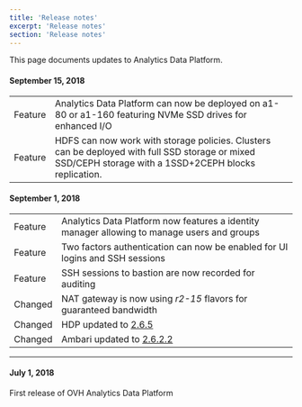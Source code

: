 ```yaml
---
title: 'Release notes'
excerpt: 'Release notes'
section: 'Release notes'
---
```


This page documents updates to Analytics Data Platform.

#### September 15, 2018
<table class="table-features">
  <tbody>
    <tr>
      <td>
        <span class="label release success">Feature</span>
      </td>
      <td>
        Analytics Data Platform can now be deployed on a1-80 or a1-160 featuring NVMe SSD drives for enhanced I/O  
      </td>
    </tr>
    <tr>
      <td>
        <span class="label release success">Feature</span>
      </td>
      <td>
        HDFS can now work with storage policies. Clusters can be deployed with full SSD storage or mixed SSD/CEPH storage with a
        1SSD+2CEPH blocks replication.  
      </td>
    </tr>
  </tbody>
</table>


#### September 1, 2018

<table class="table-features">
  <tbody>
    <tr>
      <td>
        <span class="label release success">Feature</span>
      </td>
      <td>
        Analytics Data Platform now features a identity manager allowing to manage users and groups
      </td>
    </tr>
    <tr>
      <td>
        <span class="label release success">Feature</span>
      </td>
      <td>
        Two factors authentication can now be enabled for UI logins and SSH sessions
      </td>
    </tr>
    <tr>
      <td>
        <span class="label release success">Feature</span>
      </td>
      <td>
        SSH sessions to bastion are now recorded for auditing
      </td>
    </tr>
    <tr>
      <td>
        <span class="label release warning">Changed</span>
      </td>
      <td>
         NAT gateway is now using <i>r2-15</i> flavors for guaranteed bandwidth
      </td>
    </tr>
    <tr>
      <td>
        <span class="label release warning">Changed</span>
      </td>
      <td>
         HDP updated to <a href="https://docs.hortonworks.com/HDPDocuments/HDPforCloud/HDPforCloud-2.6.5/bk_release-notes/content/ch_relnotes.html">2.6.5</a>
      </td>
    </tr>
    <tr>
      <td>
        <span class="label release warning">Changed</span>
      </td>
      <td>
         Ambari updated to <a href="https://docs.hortonworks.com/HDPDocuments/Ambari-2.6.2.2/bk_ambari-release-notes/content/ambari_relnotes-2.6.2.2-fixed-issues.html">2.6.2.2</a>
      </td>
    </tr>
  </tbody>
</table>


___

#### July 1, 2018

First release of OVH Analytics Data Platform
